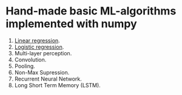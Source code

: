 # Hand-made basic ML-algorithms implemented with numpy

1. [Linear regression](https://github.com/yxjiang/ml_playground/blob/master/hand_made_algorithm/linear_regression.ipynb).
2. [Logistic regression](https://github.com/yxjiang/ml_playground/blob/master/hand_made_algorithm/logistic_regression.ipynb).
3. Multi-layer perception.
4. Convolution.
5. Pooling.
6. Non-Max Supression.
7. Recurrent Neural Network.
8. Long Short Term Memory (LSTM).